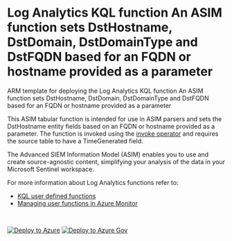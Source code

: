# Log Analytics KQL function An ASIM function sets DstHostname, DstDomain, DstDomainType and DstFQDN based for an FQDN or hostname provided as a parameter

ARM template for deploying the Log Analytics KQL function An ASIM function sets DstHostname, DstDomain, DstDomainType and DstFQDN based for an FQDN or hostname provided as a parameter

This ASIM tabular function is intended for use in ASIM parsers and sets the DstHostname entity fields based on an FQDN or hostname provided as a parameter. The function is invoked using the [invoke operator](https://docs.microsoft.com/azure/data-explorer/kusto/query/invokeoperator) and requires the source table to have a TimeGenerated field.


The Advanced SIEM Information Model (ASIM) enables you to use and create source-agnostic content, simplifying your analysis of the data in your Microsoft Sentinel workspace.

For more information about Log Analytics functions refer to:

- [KQL user defined functions](https://docs.microsoft.com/azure/data-explorer/kusto/query/functions/user-defined-functions)
- [Managing user functions in Azure Monitor](https://docs.microsoft.com/azure/azure-monitor/logs/functions)

<br/>

[![Deploy to Azure](https://aka.ms/deploytoazurebutton)](https://portal.azure.com/#create/Microsoft.Template/https%3A%2F%2Fraw.githubusercontent.com%2FAzure%2FAzure-Sentinel%2Fmaster%2FASIM%2FLibrary%2FARM%2FASIM_ResolveDstFQDN%2FASIM_ResolveDstFQDN.json) [![Deploy to Azure Gov](https://aka.ms/deploytoazuregovbutton)](https://portal.azure.us/#create/Microsoft.Template/uri/https%3A%2F%2Fraw.githubusercontent.com%2FAzure%2FAzure-Sentinel%2Fmaster%2FASIM%2FLibrary%2FARM%2FASIM_ResolveDstFQDN%2FASIM_ResolveDstFQDN.json)
